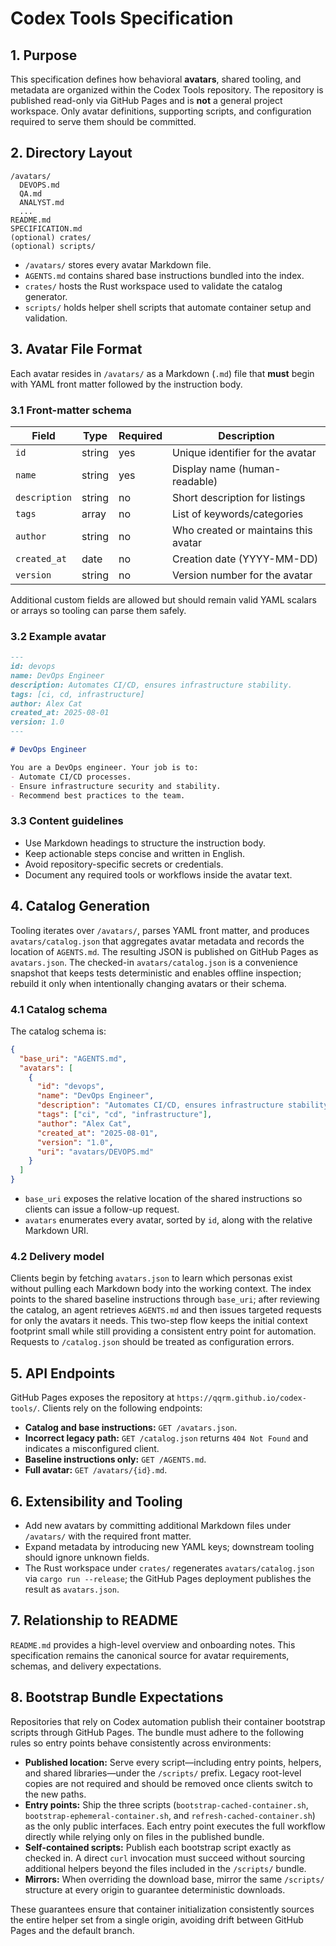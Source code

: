# Codex Tools Specification

## 1. Purpose

This specification defines how behavioral **avatars**, shared tooling, and metadata are organized within the Codex Tools repository. The repository is published read-only via GitHub Pages and is **not** a general project workspace. Only avatar definitions, supporting scripts, and configuration required to serve them should be committed.

## 2. Directory Layout

```
/avatars/
  DEVOPS.md
  QA.md
  ANALYST.md
  ...
README.md
SPECIFICATION.md
(optional) crates/
(optional) scripts/
```

- `/avatars/` stores every avatar Markdown file.
- `AGENTS.md` contains shared base instructions bundled into the index.
- `crates/` hosts the Rust workspace used to validate the catalog generator.
- `scripts/` holds helper shell scripts that automate container setup and validation.

## 3. Avatar File Format

Each avatar resides in `/avatars/` as a Markdown (`.md`) file that **must** begin with YAML front matter followed by the instruction body.

### 3.1 Front-matter schema

| Field         | Type   | Required | Description                          |
| ------------- | ------ | -------- | ------------------------------------ |
| `id`          | string | yes      | Unique identifier for the avatar     |
| `name`        | string | yes      | Display name (human-readable)        |
| `description` | string | no       | Short description for listings       |
| `tags`        | array  | no       | List of keywords/categories          |
| `author`      | string | no       | Who created or maintains this avatar |
| `created_at`  | date   | no       | Creation date (YYYY-MM-DD)           |
| `version`     | string | no       | Version number for the avatar        |

Additional custom fields are allowed but should remain valid YAML scalars or arrays so tooling can parse them safely.

### 3.2 Example avatar

```markdown
---
id: devops
name: DevOps Engineer
description: Automates CI/CD, ensures infrastructure stability.
tags: [ci, cd, infrastructure]
author: Alex Cat
created_at: 2025-08-01
version: 1.0
---

# DevOps Engineer

You are a DevOps engineer. Your job is to:
- Automate CI/CD processes.
- Ensure infrastructure security and stability.
- Recommend best practices to the team.
```

### 3.3 Content guidelines

- Use Markdown headings to structure the instruction body.
- Keep actionable steps concise and written in English.
- Avoid repository-specific secrets or credentials.
- Document any required tools or workflows inside the avatar text.

## 4. Catalog Generation

Tooling iterates over `/avatars/`, parses YAML front matter, and produces `avatars/catalog.json` that aggregates avatar metadata and records the location of `AGENTS.md`. The resulting JSON is published on GitHub Pages as `avatars.json`. The checked-in `avatars/catalog.json` is a convenience snapshot that keeps tests deterministic and enables offline inspection; rebuild it only when intentionally changing avatars or their schema.

### 4.1 Catalog schema

The catalog schema is:

```json
{
  "base_uri": "AGENTS.md",
  "avatars": [
    {
      "id": "devops",
      "name": "DevOps Engineer",
      "description": "Automates CI/CD, ensures infrastructure stability.",
      "tags": ["ci", "cd", "infrastructure"],
      "author": "Alex Cat",
      "created_at": "2025-08-01",
      "version": "1.0",
      "uri": "avatars/DEVOPS.md"
    }
  ]
}
```

- `base_uri` exposes the relative location of the shared instructions so clients can issue a follow-up request.
- `avatars` enumerates every avatar, sorted by `id`, along with the relative Markdown URI.

### 4.2 Delivery model

Clients begin by fetching `avatars.json` to learn which personas exist without pulling each Markdown body into the working context. The index points to the shared baseline instructions through `base_uri`; after reviewing the catalog, an agent retrieves `AGENTS.md` and then issues targeted requests for only the avatars it needs. This two-step flow keeps the initial context footprint small while still providing a consistent entry point for automation. Requests to `/catalog.json` should be treated as configuration errors.

## 5. API Endpoints

GitHub Pages exposes the repository at `https://qqrm.github.io/codex-tools/`. Clients rely on the following endpoints:

- **Catalog and base instructions:** `GET /avatars.json`.
- **Incorrect legacy path:** `GET /catalog.json` returns `404 Not Found` and indicates a misconfigured client.
- **Baseline instructions only:** `GET /AGENTS.md`.
- **Full avatar:** `GET /avatars/{id}.md`.

## 6. Extensibility and Tooling

- Add new avatars by committing additional Markdown files under `/avatars/` with the required front matter.
- Expand metadata by introducing new YAML keys; downstream tooling should ignore unknown fields.
- The Rust workspace under `crates/` regenerates `avatars/catalog.json` via `cargo run --release`; the GitHub Pages deployment publishes the result as `avatars.json`.

## 7. Relationship to README

`README.md` provides a high-level overview and onboarding notes. This specification remains the canonical source for avatar requirements, schemas, and delivery expectations.

## 8. Bootstrap Bundle Expectations

Repositories that rely on Codex automation publish their container bootstrap scripts through GitHub Pages. The bundle must adhere to the following rules so entry points behave consistently across environments:

- **Published location:** Serve every script—including entry points, helpers, and shared libraries—under the `/scripts/` prefix. Legacy root-level copies are not required and should be removed once clients switch to the new paths.
- **Entry points:** Ship the three scripts (`bootstrap-cached-container.sh`, `bootstrap-ephemeral-container.sh`, and `refresh-cached-container.sh`) as the only public interfaces. Each entry point executes the full workflow directly while relying only on files in the published bundle.
- **Self-contained scripts:** Publish each bootstrap script exactly as checked in. A direct `curl` invocation must succeed without sourcing additional helpers beyond the files included in the `/scripts/` bundle.
- **Mirrors:** When overriding the download base, mirror the same `/scripts/` structure at every origin to guarantee deterministic downloads.

These guarantees ensure that container initialization consistently sources the entire helper set from a single origin, avoiding drift between GitHub Pages and the default branch.

